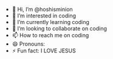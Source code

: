 - 👋 Hi, I’m @hoshisminion
- 👀 I’m interested in coding
- 🌱 I’m currently learning coding
- 💞️ I’m looking to collaborate on coding
- 📫 How to reach me on coding
- 😄 Pronouns: <me>
- ⚡ Fun fact: I LOVE JESUS

<!---
hoshisminion/hoshisminion is a ✨ special ✨ repository because its `README.md` (this file) appears on your GitHub profile.
You can click the Preview link to take a look at your changes.
--->
